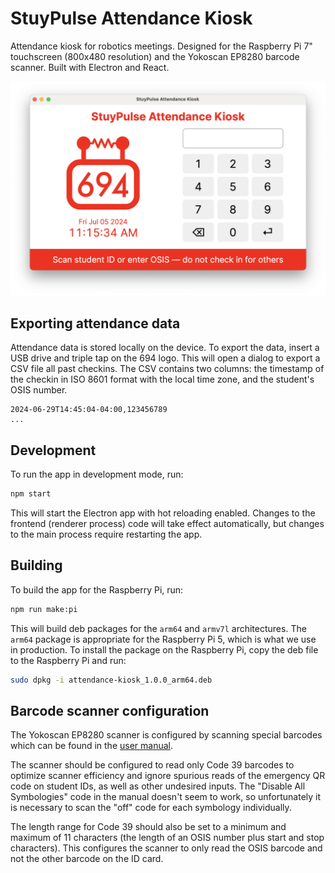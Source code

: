 StuyPulse Attendance Kiosk
==========================

Attendance kiosk for robotics meetings. Designed for the Raspberry Pi 7" touchscreen (800x480 resolution) and the
Yokoscan EP8280 barcode scanner. Built with Electron and React.

![Screenshot of app](docs/images/screenshot.png)

## Exporting attendance data

Attendance data is stored locally on the device. To export the data, insert a USB drive and triple tap on the 694 logo.
This will open a dialog to export a CSV file all past checkins. The CSV contains two columns: the timestamp of the
checkin in ISO 8601 format with the local time zone, and the student's OSIS number.

```
2024-06-29T14:45:04-04:00,123456789
...
```

## Development

To run the app in development mode, run:

```bash
npm start
```

This will start the Electron app with hot reloading enabled. Changes to the frontend (renderer process) code will take
effect automatically, but changes to the main process require restarting the app.

## Building

To build the app for the Raspberry Pi, run:

```bash
npm run make:pi
```

This will build deb packages for the `arm64` and `armv7l` architectures. The `arm64` package is appropriate for the
Raspberry Pi 5, which is what we use in production. To install the package on the Raspberry Pi, copy the deb file to the
Raspberry Pi and run:

```bash
sudo dpkg -i attendance-kiosk_1.0.0_arm64.deb
```

## Barcode scanner configuration

The Yokoscan EP8280 scanner is configured by scanning special barcodes which can be found in the
[user manual](docs/EP8280_NFC_User_Guide.pdf).

The scanner should be configured to read only Code 39 barcodes to optimize scanner efficiency and ignore spurious reads
of the emergency QR code on student IDs, as well as other undesired inputs. The "Disable All Symbologies" code in the
manual doesn't seem to work, so unfortunately it is necessary to scan the "off" code for each symbology individually.

The length range for Code 39 should also be set to a minimum and maximum of 11 characters (the length of an OSIS number
plus start and stop characters). This configures the scanner to only read the OSIS barcode and not the other barcode on
the ID card.
